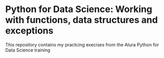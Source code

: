 # Python for Data Science: Working with functions, data structures and exceptions

This repository contains my practcing execises from the Alura Python for Data Science training
